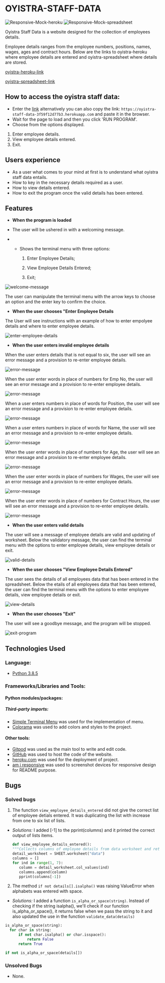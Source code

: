 # OYISTRA-STAFF-DATA

![Responsive-Mock-heroku](documentation/responsive-mock-heroku.png)
![Responsive-Mock-spreadsheet](documentation/responsive-mock-spreadsheet.png)

  Oyistra Staff Data is a website designed for the collection of employees details.

  Employee details ranges from the employee numbers, positions, names, wages, ages and contract hours.
  Below are the links to oyistra-heroku where employee details are entered and oyistra-spreadsheet where details are stored.

[oyistra-heroku-link](https://oyistra-staff-data-3f59f12d77b3.herokuapp.com)

[oyistra-spreadsheet-link](https://docs.google.com/spreadsheets/d/1kHBdajrLnGRutdMd_iQ3cj9XT7uqmDMTrZvOMFGT_Bw/edit?gid=0#gid=0)

## How to access the oyistra staff data:

- Enter the [link](https://oyistra-staff-data-3f59f12d77b3.herokuapp.com/) alternatively you can also copy the link: `https://oyistra-staff-data-3f59f12d77b3.herokuapp.com` and paste it in the browser.
- Wait for the page to load and then you click 'RUN PROGRAM'.
- Choose from the options displayed.
1.  Enter employee details.
2.  View employee details entered.
3.  Exit.

## Users experience
- As a user what comes to your mind at first is to understand what oyistra staff data entails.
- How to key in the necessary details required as a user.
- How to view details entered.
- How to exit the program once the valid details has been entered.

## Features

- **When the program is loaded**

- The user will be ushered in with a welcoming message.
- - Shows the terminal menu with three options:

    1. Enter Employee Details;

    1. View Employee Details Entered;

    1. Exit;

![welcome-message](documentation/welcome-message.png)

The user can manipulate the terminal menu with the arrow keys to choose an option and the enter key to confirm the choice.

- **When the user chooses "Enter Employee Details**

The User will see instructions with an example of how to enter empolyee details and where to enter employee details.

![enter-employee-details](documentation/enter-employee-details.png)

- **When the user enters invalid employee details**

When the user enters details that is not equal to six, the user will see an error message and a provision to re-enter employee details.

![error-message](documentation/error-message-1.png)

When the user enter words in place of numbers for Emp No, the user will see an error message and a provision to re-enter employee details.

![error-message](documentation/error-message-2.png)

When a user enters numbers in place of words for Position, the user will see an error message and a provision to re-enter employee details.

![error-message](documentation/error-message-3.png)

When a user enters numbers in place of words for Name, the user will see an error message and a provision to re-enter employee details.

![error-message](documentation/error-message-4.png)

When the user enter words in place of numbers for Age, the user will see an error message and a provision to re-enter employee details.

![error-message](documentation/error-message-5.png)

When the user enter words in place of numbers for Wages, the user will see an error message and a provision to re-enter employee details.

![error-message](documentation/error-message-6.png)

When the user enter words in place of numbers for Contract Hours, the user will see an error message and a provision to re-enter employee details.

![error-message](documentation/error-message-7.png)

- **When the user enters valid details**

The user will see a message of employee details are valid and updating of worksheet.
Below the validatory message, the user can find the terminal menu with the options to enter employee details, view employee details or exit.

![valid-details](documentation/valid-message.png)

- **When the user chooses "View Employee Details Entered"**

The user sees the details of all employees data that has been entered in the spreadsheet.
Below the etails of all employees data that has been entered, the user can find the terminal menu with the options to enter employee details, view employee details or exit.

![view-details](documentation/view-employee-details-.png)

- **When the user chooses "Exit"**

The user will see a goodbye message, and the program will be stopped.

![exit-program](documentation/exit-program.png)

## Technologies Used

### Language:

- [Python 3.8.5](https://www.python.org/downloads/release/python-385/)

### Frameworks/Libraries and Tools:
#### Python modules/packages:

##### Third-party imports:

- [Simple Terminal Menu](https://pypi.org/project/simple-term-menu/) was used for the implementation of menu.
- [Colorama](https://pypi.org/project/colorama/) was used to add colors and styles to the project.

#### Other tools:

- [Gitpod](https://gitpod.io/workspaces/) was used as the main tool to write and edit code.
- [GitHub](https://github.com/) was used to host the code of the website.
- [heroku.com](https://www.heroku.com/) was used for the deployment of project.
- [am i responsive](https://ui.dev/amiresponsive) was used to screenshot devices for responsive design for README purpose.

## Bugs

### Solved bugs
1. The function ```view_employee_details_entered``` did not give the correct list of employee detials entered. It was duplicating the list with increase from one to six list of lists.

 - *Solutions:* I added [-1] to the pprint(columns) and it printed the correct output of lists items.

     ```python
     def view_employee_details_entered():
    """Collects columns of employee details from data worksheet and returning the datas as a list of lists."""
    detail_worksheet = SHEET.worksheet("data")
    columns = []
    for ind in range(1, 7):
        column = detail_worksheet.col_values(ind)
        columns.append(column)
        pprint(columns[-1])
    ```

2. The method ```if not details[].isalpha()``` was raising ValueError when alphabets was entered with space.

  - *Solutions:* I added a function ```is_alpha_or_space(string)```. Instead of checking if the string isalpha(), we'll check if our function is_alpha_or_space(), it returns false when we pass the string to it and also updated the use in the function ```validate_data(details)```

  ```python
  is_alpha_or_space(string):
    for char in string:
        if not char.isalpha() or char.isspace():
            return False
        return True
  ```
  ```python
  if not is_alpha_or_space(details[])
  ```

### Unsolved Bugs

  - None.